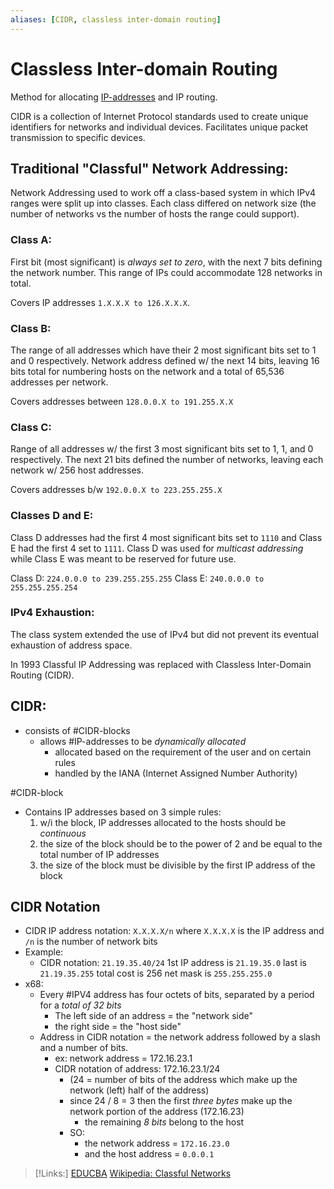 ```yaml
---
aliases: [CIDR, classless inter-domain routing]
---
```

# Classless Inter-domain Routing
Method for allocating [IP-addresses](/networking/OSI/IP-addresses.md) and IP routing.

CIDR is a collection of Internet Protocol standards used to create unique identifiers for networks and individual devices. Facilitates unique packet transmission to specific devices.

## Traditional "Classful" Network Addressing:
Network Addressing used to work off a class-based system in which IPv4 ranges were split up into classes. Each class differed on network size (the number of networks vs the number of hosts the range could support).

### Class A:
First bit (most significant) is *always set to zero*, with the next 7 bits defining the network number. This range of IPs could accommodate 128 networks in total.

Covers IP addresses `1.X.X.X to 126.X.X.X`.

### Class B:
The range of all addresses which have their 2 most significant bits set to 1 and 0 respectively. Network address defined w/ the next 14 bits, leaving 16 bits total for numbering hosts on the network and a total of 65,536 addresses per network.

Covers addresses between `128.0.0.X to 191.255.X.X`

### Class C:
Range of all addresses w/ the first 3 most significant bits set to 1, 1, and 0 respectively. The next 21 bits defined the number of networks, leaving each network w/ 256 host addresses.

Covers addresses b/w `192.0.0.X to 223.255.255.X`

### Classes D and E:
Class D addresses had the first 4 most significant bits set to `1110` and Class E had the first 4 set to `1111`. Class D was used for *multicast addressing* while Class E was meant to be reserved for future use.

Class D: `224.0.0.0 to 239.255.255.255`
Class E: `240.0.0.0 to 255.255.255.254`

### IPv4 Exhaustion:
The class system extended the use of IPv4 but did not prevent its eventual exhaustion of address space.

In 1993 Classful IP Addressing was replaced with Classless Inter-Domain Routing (CIDR).

## CIDR:
- consists of #CIDR-blocks
	- allows #IP-addresses to be *dynamically allocated* 
		- allocated based on the requirement of the user and on certain rules
		- handled by the IANA (Internet Assigned Number Authority)

#CIDR-block 
- Contains IP addresses based on 3 simple rules:
	1. w/i the block, IP addresses allocated to the hosts should be *continuous*
	2. the size of the block should be to the power of 2 and be equal to the total number of IP addresses
	3. the size of the block must be divisible by the first IP address of the block

## CIDR Notation
- CIDR IP address notation: ```X.X.X.X/n```
	where ```X.X.X.X``` is the IP address and ```/n``` is the number of network bits
- Example:
	- CIDR notation: ```21.19.35.40/24``` 
		1st IP address is ```21.19.35.0```
		last is ```21.19.35.255```
		total cost is 256
		net mask is ``255.255.255.0``
- x68:
	- Every #IPV4 address has four octets of bits, separated by a period for a *total of 32 bits*
		- The left side of an address = the "network side"
		- the right side = the "host side"
	- Address in CIDR  notation = the network address followed by a slash and a number of bits.
		- ex: network address = 172.16.23.1
		- CIDR notation of address: 172.16.23.1/24
			- (24 = number of bits of the address which make up the network (left) half of the address)
			- since 24 / 8 = 3 then the first *three bytes* make up the network portion of the address (172.16.23)
				- the remaining *8 bits* belong to the host
			- SO:
				- the network address = ``172.16.23.0``
				- and the host address = ``0.0.0.1`` 
>[!Links:]
> [EDUCBA](https://www.educba.com/what-is-cidr/)
> [Wikipedia: Classful Networks](https://en.wikipedia.org/wiki/Classful_network)

